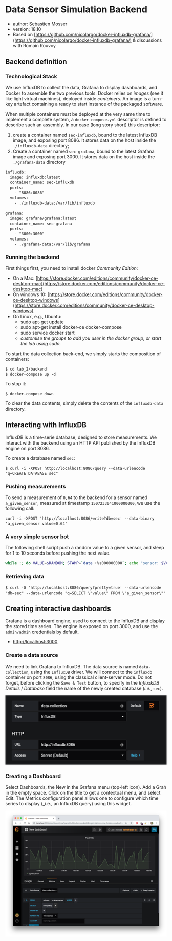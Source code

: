 # Data Sensor Simulation Backend

  * author: Sebastien Mosser
  * version: 18.10
  * Based on [https://github.com/nicolargo/docker-influxdb-grafana/](https://github.com/nicolargo/docker-influxdb-grafana/) & discussions with Romain Rouvoy


## Backend definition

### Technological Stack
  
We use InfluxDB to collect the data, Grafana to display dashboards, and Docker to assemble the two previous tools. Docker relies on _images_ (see it like light virtual machines), deployed inside _containers_. An image is a turn-key artefact containing a ready to start instance of the packaged software.

 When multiple containers must be deployed at the very same time to implement a complete system, a `docker-compose.yml` descriptor is defined to describe such an assembly. In our case (long story short) this descriptor:

  1. create a container named `sec-influxdb`, bound to the latest InfluxDB image, and exposing port 8086. It stores data on the host inside the `./influxdb-data` directory;
  2. Create a container named `sec-grafana`, bound to the latest Grafana image and exposing port 3000. It stores data on the host inside the `./grafana-data` directory

```docker
influxdb:
  image: influxdb:latest
  container_name: sec-influxdb
  ports:
    - "8086:8086"
  volumes:
    - ./influxdb-data:/var/lib/influxdb

grafana:
  image: grafana/grafana:latest
  container_name: sec-grafana
  ports:
    - "3000:3000"
  volumes:
    - ./grafana-data:/var/lib/grafana
```   
  
### Running the backend

First things first, you need to install docker _Community Edition_:

  - On a Mac: [https://store.docker.com/editions/community/docker-ce-desktop-mac](https://store.docker.com/editions/community/docker-ce-desktop-mac)
  - On windows 10: [https://store.docker.com/editions/community/docker-ce-desktop-windows](https://store.docker.com/editions/community/docker-ce-desktop-windows)
  - On Linux, e.g., Ubuntu: 
    - sudo apt-get update
    - sudo apt-get install docker-ce  docker-compose
    - sudo service docker start
    - _customise the groups to add you user in the docker group, or start the lab using sudo._


To start the data collection back-end, we simply starts the composition of containers:

```
$ cd lab_2/backend
$ docker-compose up -d
```

To stop it:

```
$ docker-compose down
```

To clear the data contents, simply delete the contents of the `influxdb-data` directory. 

## Interacting with InfluxDB

InfluxDB is a time-serie database, designed to store measurements. We interact with the backend using an HTTP API published by the InfluxDB engine on port 8086. 

To create a database named `sec`:

```
$ curl -i -XPOST http://localhost:8086/query --data-urlencode "q=CREATE DATABASE sec"
```

### Pushing measurements

To send a measurement of `0,64` to the backend for a sensor named `a_given_sensor`, measured at timestamp `1507233041000000000`, we use the following call:

```
curl -i -XPOST 'http://localhost:8086/write?db=sec' --data-binary 'a_given_sensor value=0.64'
```

### A very simple sensor bot

The following shell script push a random value to a given sensor, and sleep for 1 to 10 seconds before pushing the next value.

```bash
while :; do VALUE=$RANDOM; STAMP=`date +%s000000000`; echo "sensor: $VALUE @$STAMP"; curl -i -XPOST 'http://localhost:8086/write?db=sec' --data-binary "a_given_sensor value=$VALUE $STAMP"; T=$(( ( RANDOM % 10 )  + 1 )); echo sleep $T; sleep $T; done
```

### Retrieving data


```
$ curl -G 'http://localhost:8086/query?pretty=true' --data-urlencode "db=sec" --data-urlencode "q=SELECT \"value\" FROM \"a_given_sensor\""
```

## Creating interactive dashboards

Grafana is a dashboard engine, used to connect to the InfluxDB and display the stored time series. The engine is exposed on port 3000, and use the `admin/admin` credentials by default.

  * [http://localhost:3000](http://localhost:3000)

### Create a data source

We need to link Grafana to InfluxDB. The data source is named `data-collection`, using the `InfluxDB` driver. We will connect to the `influxdb` container on port `8086`, using the classical client-server mode. Do not forget, before clicking the `Save & Test` button, to specify in the _InfluxkDB Details_ / _Database_ field the  name of the newly created database (_i.e._, `sec`).

<div align="center">

![Datasource configuration](./_screenshots/1_data_source.png)
  
</div>

### Creating a Dashboard

Select Dashboards, the New in the Grafana menu (top-left icon). Add a Grah in the empty space. Click on the title to get a contextual menu, and select Edit. The Metrics configuration panel allows one to configure which time series to display (_i.e., an InfluxDB query) using this widget.

<div align="center">

![Datasource configuration](./_screenshots/2_config.png)
  
</div>



